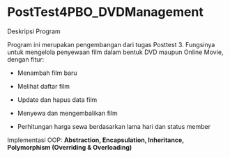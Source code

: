 # PostTest4PBO_DVDManagement

Deskripsi Program

Program ini merupakan pengembangan dari tugas Posttest 3.
Fungsinya untuk mengelola penyewaan film dalam bentuk DVD maupun Online Movie, dengan fitur:

- Menambah film baru

- Melihat daftar film

- Update dan hapus data film

- Menyewa dan mengembalikan film

- Perhitungan harga sewa berdasarkan lama hari dan status member

Implementasi OOP: **Abstraction, Encapsulation, Inheritance, Polymorphism (Overriding & Overloading)**  

